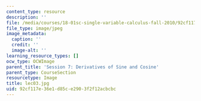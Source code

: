 ```yaml
---
content_type: resource
description: ''
file: /media/courses/18-01sc-single-variable-calculus-fall-2010/92cf117e36e1d85ce2903f2f12acbcbc_lec03.jpg
file_type: image/jpeg
image_metadata:
  caption: ''
  credit: ''
  image-alt: ''
learning_resource_types: []
ocw_type: OCWImage
parent_title: 'Session 7: Derivatives of Sine and Cosine'
parent_type: CourseSection
resourcetype: Image
title: lec03.jpg
uid: 92cf117e-36e1-d85c-e290-3f2f12acbcbc
---
```

